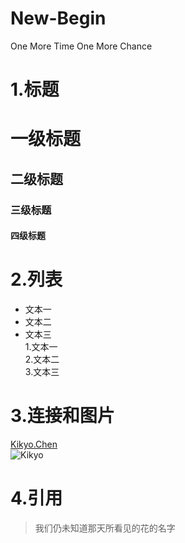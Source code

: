# New-Begin

One More Time One More Chance  
# 1.标题  
# 一级标题  
## 二级标题  
### 三级标题  
#### 四级标题  
# 2.列表   
- 文本一  
- 文本二  
- 文本三    
1.文本一  
2.文本二  
3.文本三  
# 3.连接和图片  
[Kikyo.Chen](czq.iutotoro.cn)  
![Kikyo](https://s-media-cache-ak0.pinimg.com/564x/fa/d9/e6/fad9e60a61a13c521e35996f706f8519.jpg)  
# 4.引用  
>我们仍未知道那天所看见的花的名字
